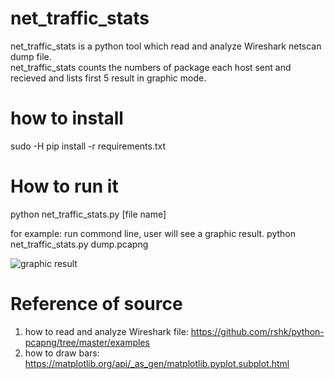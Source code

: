 
# net_traffic_stats

net_traffic_stats is a python tool which read and analyze Wireshark netscan dump file.  
net_traffic_stats counts the numbers of package each host sent and recieved and lists first 5 result in graphic mode.


# how to install

sudo -H pip install -r requirements.txt 



# How to run it   
  python net_traffic_stats.py \[file name\]
  
  for example:
  run commond line, user will see a graphic result.
  python net_traffic_stats.py dump.pcapng 
  
  ![graphic result](http://www.99sns.com/net_traffic_stats.png)
  
  # Reference of source
  1. how to read and analyze Wireshark file: https://github.com/rshk/python-pcapng/tree/master/examples 
  2. how to draw bars: https://matplotlib.org/api/_as_gen/matplotlib.pyplot.subplot.html 
  
  

